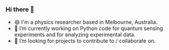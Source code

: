 ### Hi there 👋

- 😄 I'm a physics researcher based in Melbourne, Australia. 
- 🔭 I’m currently working on Python code for quantum sensing experiments and for analyzing experimental data.
- 👯 I’m looking for projects to contribute to / collaborate on. 

<!--
**SQLim/sqlim** is a ✨ _special_ ✨ repository because its `README.md` (this file) appears on your GitHub profile.

Here are some ideas to get you started:

- 🔭 I’m currently working on ...
- 🌱 I’m currently learning ...
- 👯 I’m looking to collaborate on ...
- 🤔 I’m looking for help with ...
- 💬 Ask me about ...
- 📫 How to reach me: ...
- 😄 Pronouns: ...
- ⚡ Fun fact: ...
-->
